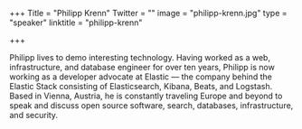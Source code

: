 +++
Title = "Philipp Krenn"
Twitter = ""
image = "philipp-krenn.jpg"
type = "speaker"
linktitle = "philipp-krenn"

+++

Philipp lives to demo interesting technology. Having worked as a web, infrastructure, and database engineer for over ten years, Philipp is now working as a developer advocate at Elastic — the company behind the Elastic Stack consisting of Elasticsearch, Kibana, Beats, and Logstash. Based in Vienna, Austria, he is constantly traveling Europe and beyond to speak and discuss open source software, search, databases, infrastructure, and security.
